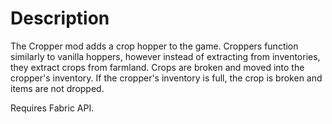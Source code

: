 # Description

The Cropper mod adds a crop hopper to the game. Croppers function similarly to vanilla hoppers, however instead of extracting from inventories, they extract crops from farmland. Crops are broken and moved into the cropper's inventory. If the cropper's inventory is full, the crop is broken and items are not dropped.

Requires Fabric API.


